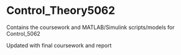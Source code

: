 # Control_Theory5062

Contains the coursework and MATLAB/Simulink scripts/models for Control_5062

Updated with final coursework and report
